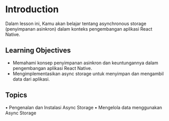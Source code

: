 # Introduction

Dalam lesson ini, Kamu akan belajar tentang asynchronous storage (penyimpanan asinkron) dalam konteks pengembangan aplikasi React Native.

## Learning Objectives

- Memahami konsep penyimpanan asinkron dan keuntungannya dalam pengembangan aplikasi React Native.
- Mengimplementasikan async storage untuk menyimpan dan mengambil data dari aplikasi.

## Topics

• Pengenalan dan Instalasi Async Storage
• Mengelola data menggunakan Async Storage
